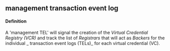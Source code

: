 ## management transaction event log

<h4>Definition</h4><p>A &#39;management TEL&#39; will signal the creation of the <em>Virtual Credential Registry (VCR)</em> and track the list of <em>Registrars</em> that will act as <em>Backers</em> for the individual _ transaction event logs (TELs)_ for each virtual credential (VC).</p>

